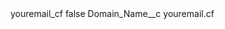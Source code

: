 <?xml version="1.0" encoding="UTF-8"?>
<CustomMetadata xmlns="http://soap.sforce.com/2006/04/metadata" xmlns:xsi="http://www.w3.org/2001/XMLSchema-instance" xmlns:xsd="http://www.w3.org/2001/XMLSchema">
    <label>youremail_cf</label>
    <protected>false</protected>
    <values>
        <field>Domain_Name__c</field>
        <value xsi:type="xsd:string">youremail.cf</value>
    </values>
</CustomMetadata>
